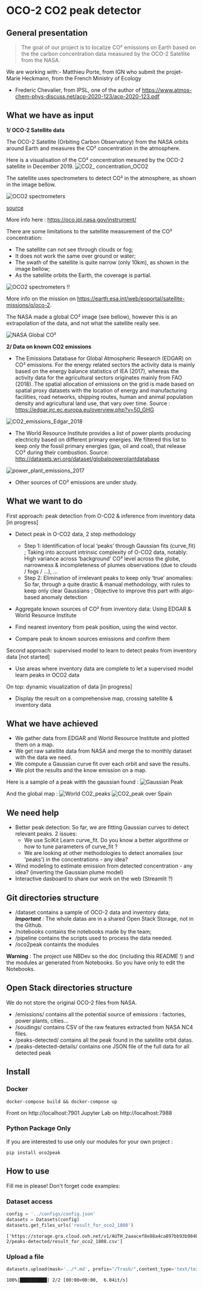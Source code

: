 # OCO-2 CO2 peak detector



## General presentation
> The goal of our project is to localize CO² emissions on Earth based on the the carbon concentration data measured by the OCO-2 Satellite from the NASA. 

We are working with:- Matthieu Porte, from IGN who submit the projet- Marie Heckmann, from the French Ministry of Ecology
- Frederic Chevalier, from IPSL, one of the author of <https://www.atmos-chem-phys-discuss.net/acp-2020-123/acp-2020-123.pdf>

## What we have as input

**1/ OCO-2 Satellite data**



The OCO-2 Satellite (Orbiting Carbon Observatory) from the NASA orbits around Earth and measures the CO² concentration in the atmosphere.  

Here is a visualisation of the CO² concentration mesured by the OCO-2 satellite in December 2019. 
![CO2_ concentration_OCO2](notebooks/assets/CO2_emissions_Edgar_2018.png)

The satellite uses spectrometers to detect CO² in the atmosphere, as shown in the image bellow.

![OCO2 spectrometers](https://upload.wikimedia.org/wikipedia/commons/thumb/4/44/Artist_rendition_of_the_CO2_column_that_OCO-2_will_see.jpg/321px-Artist_rendition_of_the_CO2_column_that_OCO-2_will_see.jpg)

[source](https://commons.wikimedia.org/wiki/File:Artist_rendition_of_the_CO2_column_that_OCO-2_will_see.jpg)

More info here : <https://oco.jpl.nasa.gov/instrument/>

There are some limitations to the satellite measurement of the CO² concentration:
- The satellite can not see through clouds or fog;
- It does not work the same over ground or water;
- The swath of the satellite is quite narrow (only 10km), as shown in the image bellow; 
- As the satellite orbits the Earth, the coverage is partial.

![OCO2 spectrometers](https://scx1.b-cdn.net/csz/news/800/2020/3-nasasatellit.jpg)
!!

More info on the mission on <https://earth.esa.int/web/eoportal/satellite-missions/o/oco-2>.

The NASA made a global CO² image (see bellow), however this is an extrapolation of the data, and not what the satellite really see.

![NASA Global CO²](https://www.jpl.nasa.gov/images/oco/20090219/sinks-browse.jpg)

**2/ Data on known CO2 emissions**

- The Emissions Database for Global Atmospheric Research (EDGAR) on CO² emissions. For the energy related sectors the activity data is mainly based on the energy balance statistics of IEA (2017), whereas the activity data for the agricultural sectors originates mainly from FAO (2018). The spatial allocation of emissions on the grid is made based on spatial proxy datasets with the location of energy and manufacturing facilities, road networks, shipping routes, human and animal population density and agricultural land use, that vary over time. 
Source : https://edgar.jrc.ec.europa.eu/overview.php?v=50_GHG

![CO2_emissions_Edgar_2018](https://user-images.githubusercontent.com/61688979/79775474-9637d180-8334-11ea-9712-274a11356aea.PNG)

- The World Resource Institute provides a list of power plants producing electricity based on different primary energies. We filtered this list to keep only the fossil primary energies (gas, oil and coal), that release CO² during their combustion.
Source: http://datasets.wri.org/dataset/globalpowerplantdatabase

![power_plant_emissions_2017](notebooks/assets/power_plant_emissions_2017.png)

- Other sources of CO² emissions are under study. 

## What we want to do


First approach: peak detection from O-CO2 & inference from inventory data [in progress]

- Detect peak in O-CO2 data, 2 step methodology
	- Step 1: Identification of local ‘peaks’ through Gaussian fits (curve_fit) ; Taking into account intrinsic complexity of O-CO2 data, notably: High variance across ‘background’ CO² level across the globe, narrowness & incompleteness of plumes observations (due to clouds / fogs / …), ...
	- Step 2: Elimination of irrelevant peaks to keep only ‘true’ anomalies: So far, through a quite drastic & manual methodology, with rules to keep only clear Gaussians ; Objective to improve this part with algo-based anomaly detection 

- Aggregate known sources of CO² from inventory data: Using EDGAR & World Resource Institute

- Find nearest inventory from peak position, using the wind vector.

- Compare peak to known sources emissions and confirm them

Second approach: supervised model to learn to detect peaks from inventory data [not started]
- Use areas where inventory data are complete to let a supervised model learn peaks in OCO2 data

On top: dynamic visualization of data [in progress]
- Display the result on a comprehensive map, crossing satellite & inventory data

## What we have achieved

 - We gather data from EDGAR and World Resource Institute and plotted them on a map.
 - We get raw satellite data from NASA and merge the to monthly dataset with the data we need.
 - We compute a Gaussian curve fit over each orbit and save the results.
 - We plot the results and the know emission on a map.

Here is a sample of a peak witth the gaussian found :
![Gaussian Peak](notebooks/assets/gaussian_peak.png)

And the global map :
![World CO2_peaks](notebooks/assets/map-dark.png)
![CO2_peak over Spain](notebooks/assets/map-dark-orbit.png)


## We need help

- Better peak detection: So far, we are fitting Gaussian curves to detect relevant peaks. 2 issues:
    - We use SciKit Learn curve_fit. Do you know a better algorithme or how to tune parameters of curve_fit ?
    - We are looking at other methodologies to detect anomalies (our 'peaks') in the concentrations  - any idea? 
- Wind modeling to estimate emission from detected concentration - any idea? (inverting the Gaussian plume model)
- Interactive dasboard to share our work on the web (Streamlit ?)

## Git directories structure
* /dataset contains a sample of OCO-2 data and inventory data; _**Important**_ : The whole datas are in a shared Open Stack Storage, not in the Github.
* /notebooks contains the notebooks made by the team;
* /pipeline contains the scripts used to process the data needed.
* /oco2peak containts the modules

**Warning** : The project use NBDev so the doc (including this README !) and the modules ar generated from Notebooks. So you have only to edit the Notebooks.

## Open Stack directories structure

We do not store the original OCO-2 files from NASA.

* /emissions/ contains all the potential source of emissions : factories, power plants, cities...
* /soudings/ contains CSV of the raw features extracted from NASA NC4 files.
* /peaks-detected/ contains all the peak found in the satellite orbit datas.
* /peaks-detected-details/ contains one JSON file of the full data for all detected peak

## Install
### Docker

`
docker-compose build && docker-compose up
`

Front on http://localhost:7901
Jupyter Lab on http://localhost:7988

### Python Package Only
If you are interested to use only our modules for your own project :

`pip install oco2peak`

## How to use

Fill me in please! Don't forget code examples:

### Dataset access

```python
config = '../configs/config.json'
datasets = Datasets(config)
datasets.get_files_urls('result_for_oco2_1808')
```




    ['https://storage.gra.cloud.ovh.net/v1/AUTH_2aaacef8e88a4ca897bb93b984bd04dd/oco2//datasets/oco-2/peaks-detected/result_for_oco2_1808.csv']



### Upload a file

```python
datasets.upload(mask='../*.md', prefix="/Trash/",content_type='text/text')
```

    100%|██████████| 2/2 [00:00<00:00,  6.04it/s]

